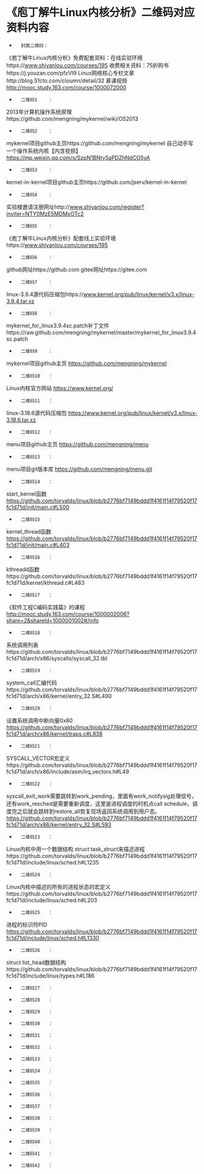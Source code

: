 # 《庖丁解牛Linux内核分析》二维码对应资料内容

*   	封面二维码：
《庖丁解牛Linux内核分析》免费配套资料：在线实验环境https://www.shiyanlou.com/courses/195 收费相关资料：75折购书https://j.youzan.com/pfzVI9 Linux网络核心专栏文章http://blog.51cto.com/cloumn/detail/32 慕课视频 http://mooc.study.163.com/course/1000072000
*   	二维码1	：
2013年计算机操作系统原理https://github.com/mengning/mykernel/wiki/OS2013
*   	二维码2	：
mykernel项目github主页https://github.com/mengning/mykernel 自己动手写一个操作系统内核【内含视频】
https://mp.weixin.qq.com/s/SzpN1BNty5aPDZhNdCO5yA
*   	二维码3	：
kernel-in-kernel项目github主页https://github.com/jserv/kernel-in-kernel
*   	二维码4	：
实验楼邀请注册网址http://www.shiyanlou.com/register?inviter=NTY0MzE5MDMxOTc2
*   	二维码5	：
《庖丁解牛Linux内核分析》配套线上实验环境https://www.shiyanlou.com/courses/195
*   	二维码6	：
github网址https://github.com gitee网址https://gitee.com
*   	二维码7	：
linux-3.9.4源代码压缩包https://www.kernel.org/pub/linux/kernel/v3.x/linux-3.9.4.tar.xz
*   	二维码8	：
mykernel_for_linux3.9.4sc.patch补丁文件https://raw.github.com/mengning/mykernel/master/mykernel_for_linux3.9.4sc.patch
*   	二维码9	：
mykernel项目github主页
https://github.com/mengning/mykernel
*   	二维码10	：
Linux内核官方网站
https://www.kernel.org/
*   	二维码11	：
linux-3.18.6源代码压缩包
https://www.kernel.org/pub/linux/kernel/v3.x/linux-3.18.6.tar.xz
*   	二维码12	：
menu项目github主页
https://github.com/mengning/menu
*   	二维码13	：
menu项目git版本库
https://github.com/mengning/menu.git
*   	二维码14	：
start_kernel函数
https://github.com/torvalds/linux/blob/b2776bf7149bddd1f4161f14f79520f17fc1d71d/init/main.c#L500
*   	二维码15	：
kernel_thread函数
https://github.com/torvalds/linux/blob/b2776bf7149bddd1f4161f14f79520f17fc1d71d/init/main.c#L403
*   	二维码16	：
kthreadd函数https://github.com/torvalds/linux/blob/b2776bf7149bddd1f4161f14f79520f17fc1d71d/kernel/kthread.c#L483
*   	二维码17	：
《软件工程C编码实践篇》的课程
http://mooc.study.163.com/course/1000002006?share=2&shareId=1000001002#/info
*   	二维码18	：
系统调用列表https://github.com/torvalds/linux/blob/b2776bf7149bddd1f4161f14f79520f17fc1d71d/arch/x86/syscalls/syscall_32.tbl
*   	二维码19	：
system_call汇编代码https://github.com/torvalds/linux/blob/b2776bf7149bddd1f4161f14f79520f17fc1d71d/arch/x86/kernel/entry_32.S#L490
*   	二维码20	：
设置系统调用中断向量0x80 https://github.com/torvalds/linux/blob/b2776bf7149bddd1f4161f14f79520f17fc1d71d/arch/x86/kernel/traps.c#L838
*   	二维码21	：
SYSCALL_VECTOR宏定义https://github.com/torvalds/linux/blob/b2776bf7149bddd1f4161f14f79520f17fc1d71d/arch/x86/include/asm/irq_vectors.h#L49
*   	二维码22	：
syscall_exit_work需要跳转到work_pending，里面有work_notifysig处理信号，还有work_resched是需要重新调度，这里是进程调度的时机点call schedule，调度完之后就会跳转到restore_all恢复现场返回系统调用到用户态。https://github.com/torvalds/linux/blob/b2776bf7149bddd1f4161f14f79520f17fc1d71d/arch/x86/kernel/entry_32.S#L593
*   	二维码23	：
Linux内核中用一个数据结构 struct task_struct来描述进程https://github.com/torvalds/linux/blob/b2776bf7149bddd1f4161f14f79520f17fc1d71d/include/linux/sched.h#L1235
*   	二维码24	：
Linux内核中描述的所有的进程状态的宏定义https://github.com/torvalds/linux/blob/b2776bf7149bddd1f4161f14f79520f17fc1d71d/include/linux/sched.h#L203
*   	二维码25	：
进程的标识符PID https://github.com/torvalds/linux/blob/b2776bf7149bddd1f4161f14f79520f17fc1d71d/include/linux/sched.h#L1330
*   	二维码26	：
struct list_head数据结构https://github.com/torvalds/linux/blob/b2776bf7149bddd1f4161f14f79520f17fc1d71d/include/linux/types.h#L186
*   	二维码27	：
*   	二维码28	：
*   	二维码29	：
*   	二维码30	：
*   	二维码31	：
*   	二维码32	：
*   	二维码33	：
*   	二维码34	：
*   	二维码35	：
*   	二维码36	：
*   	二维码37	：
*   	二维码38	：
*   	二维码39	：
*   	二维码40	：
*   	二维码41	：
*   	二维码42	：
